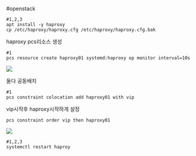 #openstack 


```/bin/bash
#1,2,3
apt install -y haproxy
cp /etc/haproxy/haproxy.cfg /etc/haproxy/haproxy.cfg.bak
```
haproxy pcs리소스 생성
```/bin/bash
#1
pcs resource create haproxy01 systemd:haproxy op monitor interval=10s
```


![](https://i.imgur.com/qHTL2BQ.png)


둘다 공동배치
```/bin/bash
#1
pcs constraint colocation add haproxy01 with vip

```



vip시작후 haproxy시작하게 설정
```/bin/bash
pcs constraint order vip then haproxy01
```

![](https://i.imgur.com/80Svpoi.png)




```/bin/bash
#1,2,3
systemctl restart haproy
```




```/bin/bash


```




```/bin/bash


```




```/bin/bash


```




```/bin/bash


```




```/bin/bash


```




```/bin/bash


```




```/bin/bash


```



